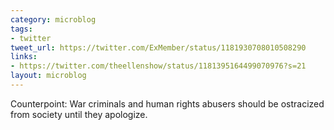 ```yaml
---
category: microblog
tags:
- twitter
tweet_url: https://twitter.com/ExMember/status/1181930708010508290
links:
- https://twitter.com/theellenshow/status/1181395164499070976?s=21
layout: microblog
---
```

Counterpoint: War criminals and human rights abusers should be ostracized from society until they apologize.
